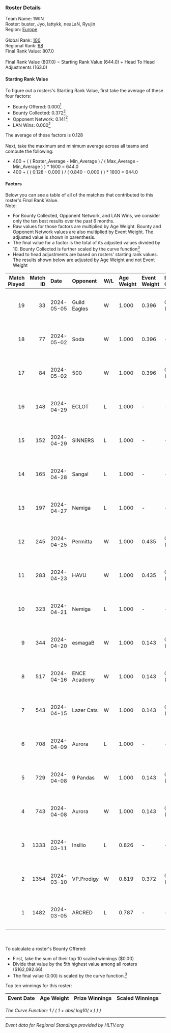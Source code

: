 ### Roster Details<br />
Team Name: 1WIN<br />
Roster: buster, Jyo, lattykk, neaLaN, Ryujin<br />
Region: [Europe]( ../standings_europe.md)<br />
<br />
Global Rank: [100](../standings_global.md)<br />
Regional Rank: [68]( ../standings_europe.md)<br />
Final Rank Value:  807.0<br />
<br />
Final Rank Value (807.0) = Starting Rank Value (644.0) + Head To Head Adjustments (163.0)<br />

#### Starting Rank Value<br />
To figure out a rosters's Starting Rank Value, first take the average of these four factors:<br />
- Bounty Offered: 0.000[<sup>1</sup>](#table2)
- Bounty Collected: 0.372[<sup>2</sup>](#table1)
- Opponent Network: 0.141[<sup>2</sup>](#table1)
- LAN Wins: 0.000[<sup>2</sup>](#table1)

The average of these factors is 0.128<br />
<br />
Next, take the maximum and minimum average across all teams and compute the following:<br />
- 400 + ( ( Roster_Average - Min_Average ) / ( Max_Average - Min_Average ) ) * 1600 = 644.0
- 400 + ( ( 0.128 - 0.000 ) / ( 0.840 - 0.000 ) ) * 1600 = 644.0


#### Factors<br />
Below you can see a table of all of the matches that contributed to this roster's Final Rank Value.<br />
Note:<br />

- For Bounty Collected, Opponent Network, and LAN Wins, we consider only the ten best results over the past 6 months.
- Raw values for those factors are multiplied by Age Weight. Bounty and Opponent Network values are also multiplied by Event Weight. The adjusted value is shown in parenthesis.
- The final value for a factor is the total of its adjusted values divided by 10. Bounty Collected is further scaled by the curve function[<sup>3</sup>](#curveFunction)
- Head to head adjustments are based on rosters' starting rank values. The results shown below are adjusted by Age Weight and not Event Weight
<span id="table1"></span><br />


| Match Played | Match ID | Date       | Opponent     | W/L | Age Weight | Event Weight | Bounty Collected | Opponent Network | LAN Wins  | H2H Adj. | Roster                                |
| -: | -: | :- | :- | :- | :- | :- | :- | :- | :- | -: | :- |
|           19 |       33 | 2024-05-05 | Guild Eagles | W   | 1.000      | 0.396        | 0.035 (0.014)    | 0.648 (0.257)    | 0 (0.000) |    22.34 | buster, Jyo, lattykk, neaLaN, Ryujin  |
|           18 |       77 | 2024-05-02 | Soda         | W   | 1.000      | 0.396        | -                | 0.000 (0.000)    | 0 (0.000) |     3.27 | buster, Jyo, lattykk, neaLaN, Ryujin  |
|           17 |       84 | 2024-05-02 | 500          | W   | 1.000      | 0.396        | 0.003 (0.001)    | 0.578 (0.229)    | 0 (0.000) |    18.17 | buster, Jyo, lattykk, neaLaN, Ryujin  |
|           16 |      148 | 2024-04-29 | ECLOT        | L   | 1.000      | -            | -                | -                | -         |    -4.65 | buster, Jyo, lattykk, neaLaN, Ryujin  |
|           15 |      152 | 2024-04-29 | SINNERS      | L   | 1.000      | -            | -                | -                | -         |    -7.84 | buster, Jyo, lattykk, neaLaN, Ryujin  |
|           14 |      165 | 2024-04-28 | Sangal       | L   | 1.000      | -            | -                | -                | -         |    -9.21 | buster, Jyo, lattykk, neaLaN, Ryujin  |
|           13 |      197 | 2024-04-27 | Nemiga       | L   | 1.000      | -            | -                | -                | -         |    -2.37 | buster, Jyo, lattykk, neaLaN, Ryujin  |
|           12 |      245 | 2024-04-25 | Permitta     | W   | 1.000      | 0.435        | 0.053 (0.023)    | 0.979 (0.425)    | 0 (0.000) |    23.50 | buster, Jyo, lattykk, neaLaN, Ryujin  |
|           11 |      283 | 2024-04-23 | HAVU         | W   | 1.000      | 0.435        | 0.023 (0.010)    | 0.214 (0.093)    | 0 (0.000) |    16.05 | buster, Jyo, lattykk, neaLaN, Ryujin  |
|           10 |      323 | 2024-04-21 | Nemiga       | L   | 1.000      | -            | -                | -                | -         |    -1.98 | buster, Jyo, lattykk, neaLaN, Ryujin  |
|            9 |      344 | 2024-04-20 | esmagaB      | W   | 1.000      | 0.143        | 0.016 (0.002)    | 0.293 (0.042)    | 0 (0.000) |    16.40 | buster, Jyo, lattykk, neaLaN, Ryujin  |
|            8 |      517 | 2024-04-16 | ENCE Academy | W   | 1.000      | 0.143        | 0.027 (0.004)    | 0.374 (0.053)    | 0 (0.000) |    23.04 | buster, Jyo, lattykk, neaLaN, Ryujin  |
|            7 |      543 | 2024-04-15 | Lazer Cats   | W   | 1.000      | 0.143        | 0.001 (0.000)    | -                | 0 (0.000) |     7.33 | buster, Jyo, lattykk, neaLaN, Ryujin  |
|            6 |      708 | 2024-04-09 | Aurora       | L   | 1.000      | -            | -                | -                | -         |    -0.43 | buster, Jyo, lattykk, neaLaN, Ryujin  |
|            5 |      729 | 2024-04-08 | 9 Pandas     | W   | 1.000      | 0.143        | 0.081 (0.012)    | 0.676 (0.097)    | 0 (0.000) |    29.06 | buster, Jyo, lattykk, neaLaN, Ryujin  |
|            4 |      743 | 2024-04-08 | Aurora       | W   | 1.000      | 0.143        | 0.973 (0.139)    | 0.967 (0.138)    | 0 (0.000) |    31.16 | buster, Jyo, lattykk, neaLaN, Ryujin  |
|            3 |     1333 | 2024-03-11 | Insilio      | L   | 0.826      | -            | -                | -                | -         |    -4.40 | buster, lattykk, neaLaN, oz1k, Ryujin |
|            2 |     1354 | 2024-03-10 | VP.Prodigy   | W   | 0.819      | 0.372        | 0.000 (0.000)    | 0.233 (0.071)    | -         |    14.05 | buster, lattykk, neaLaN, oz1k, Ryujin |
|            1 |     1482 | 2024-03-05 | ARCRED       | L   | 0.787      | -            | -                | -                | -         |   -10.47 | buster, lattykk, neaLaN, oz1k, Ryujin |

<br />
<span id="table2"></span><br />
To calculate a roster's Bounty Offered:<br />

- First, take the sum of their top 10 scaled winnings ($0.00)
- Divide that value by the 5th highest value among all rosters ($162,092.66)
- The final value (0.00) is scaled by the curve function.[<sup>3</sup>](#curveFunction)

Top ten winnings for this roster:<br />

| Event Date | Age Weight | Prize Winnings | Scaled Winnings |
| :- | -: | :- | :- |


<span id="curveFunction"></span>_The Curve Function: 1 / ( 1 + abs( log10( x ) ) )_<br />

---
_Event data for Regional Standings provided by HLTV.org_<br />
